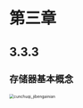 # 第三章

## 3.3.3

### 存储器基本概念

<img src="E:\you_dao_yun\学习文件夹\计算机组成原理\3\images\cunchuqi_jibengainian.png" alt="cunchuqi_jibengainian" style="zoom:50%;" />

